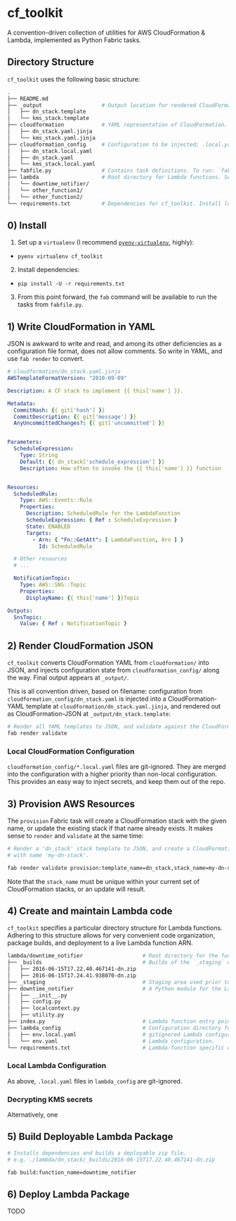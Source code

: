 # cf_toolkit

A convention-driven collection of utilities for AWS CloudFormation & Lambda, implemented as Python Fabric tasks.

## Directory Structure

`cf_toolkit` uses the following basic structure:

```bash
.
├── README.md
├── _output                   # Output location for rendered CloudFormation JSON.
│   ├── dn_stack.template
│   └── kms_stack.template
├── cloudformation            # YAML representation of CloudFormation. Each file => 1 CF stack.
│   ├── dn_stack.yaml.jinja
│   └── kms_stack.yaml.jinja
├── cloudformation_config     # Configuration to be injected; .local.yaml files are gitignored.
│   ├── dn_stack.local.yaml
│   ├── dn_stack.yaml
│   └── kms_stack.local.yaml
├── fabfile.py                # Contains task definitions. To run: `fab $TASK_NAME`.
├── lambda                    # Root directory for Lambda functions. See below.
│   └── downtime_notifier/
│   └── other_function1/
│   └── other_function2/
└── requirements.txt          # Dependencies for cf_toolkit. Install locally using pip.
```

## 0) Install

1. Set up a `virtualenv` (I recommend [`pyenv-virtualenv`](https://github.com/yyuu/pyenv-virtualenv), highly):
  * `pyenv virtualenv cf_toolkit`
2. Install dependencies:
  * `pip install -U -r requirements.txt`
3. From this point forward, the `fab` command will be available to run the tasks from `fabfile.py`.


## 1) Write CloudFormation in YAML
JSON is awkward to write and read, and among its other deficiencies as a configuration file format, does not allow comments. So write in YAML, and use `fab render` to convert.

```yaml
# cloudformation/dn_stack.yaml.jinja
AWSTemplateFormatVersion: "2010-09-09"

Description: A CF stack to implement {{ this['name'] }}.

Metadata:
  CommitHash: {{ git['hash'] }}
  CommitDescription: {{ git['message'] }}
  AnyUncommittedChanges?: {{ git['uncommitted'] }}


Parameters:
  ScheduleExpression:
    Type: String
    Default: {{ dn_stack['schedule_expression'] }}
    Description: How often to invoke the {{ this['name'] }} function


Resources:
  ScheduledRule:
    Type: AWS::Events::Rule
    Properties:
      Description: ScheduledRule for the LambdaFunction
      ScheduleExpression: { Ref : ScheduleExpression }
      State: ENABLED
      Targets:
        - Arn: { "Fn::GetAtt": [ LambdaFunction, Arn ] }
          Id: ScheduledRule

  # Other resources
  # ...

  NotificationTopic:
    Type: AWS::SNS::Topic
    Properties:
      DisplayName: {{ this['name'] }}Topic

Outputs:
  SnsTopic:
    Value: { Ref : NotificationTopic }
```



## 2) Render CloudFormation JSON

`cf_toolkit` converts CloudFormation YAML from `cloudformation/` into JSON, and injects configuration state from `cloudformation_config/` along the way. Final output appears at `_output/`.

This is all convention driven, based on filename: configuration from `cloudformation_config/dn_stack.yaml` is injected into a CloudFormation-YAML template at `cloudformation/dn_stack.yaml.jinja`, and rendered out as CloudFormation-JSON at `_output/dn_stack.template`:

```bash
# Render all YAML templates to JSON, and validate against the CloudFormation API.
fab render validate
```


### Local CloudFormation Configuration

`cloudformation_config/*.local.yaml` files are git-ignored. They are merged into the configuration with a higher priority than non-local configuration. This provides an easy way to inject secrets, and keep them out of the repo.


## 3) Provision AWS Resources

The `provision` Fabric task will create a CloudFormation stack with the given name, or update the existing stack if that name already exists. It makes sense to `render` and `validate` at the same time:

```bash
# Render a 'dn_stack' stack template to JSON, and create a CloudFormation stack of that type
# with name 'my-dn-stack'.

fab render validate provision:template_name=dn_stack,stack_name=my-dn-stack
```

Note that the `stack_name` must be unique within your current set of CloudFormation stacks, or an update will result.


## 4) Create and maintain Lambda code

`cf_toolkit` specifies a particular directory structure for Lambda functions. Adhering to this structure allows for very convenient code organization, package builds, and deployment to a live Lambda function ARN.

```bash
lambda/downtime_notifier                   # Root directory for the function elements.
├── _builds                                # Builds of the `_staging` directory.
│   ├── 2016-06-15T17.22.40.467141-dn.zip
│   ├── 2016-06-15T17.24.41.938070-dn.zip
├── _staging                               # Staging area used prior to zip packaging.
├── downtime_notifier                      # A Python module for the Lambda function's code.
│   ├── __init__.py
│   ├── config.py
│   ├── localcontext.py
│   ├── utility.py
├── index.py                               # Lambda function entry point.
├── lambda_config                          # Configuration directory for the Lambda function.
│   ├── env.local.yaml                     # gitignored Lambda configuration.
│   └── env.yaml                           # Lambda configuration.
└── requirements.txt                       # Lambda-function specific dependencies to install.
```

### Local Lambda Configuration
As above, `.local.yaml` files in `lambda_config` are git-ignored.

### Decrypting KMS secrets
Alternatively, one

## 5) Build Deployable Lambda Package

```bash
# Installs dependencies and builds a deployable zip file.
# e.g. ./lambda/dn_stack/_builds/2016-06-15T17.22.40.467141-dn.zip

fab build:function_name=downtime_notifier
```

## 6) Deploy Lambda Package

TODO

